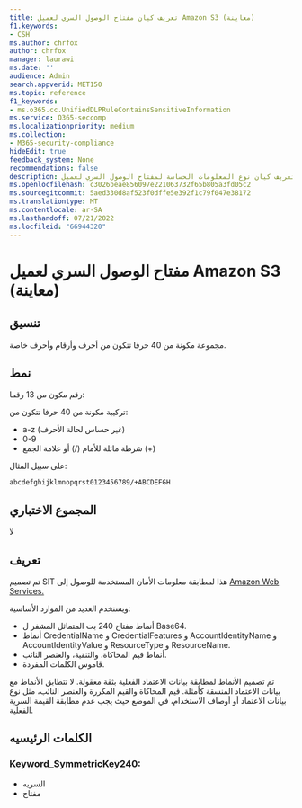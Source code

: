 ```yaml
---
title: تعريف كيان مفتاح الوصول السري لعميل Amazon S3 (معاينة)
f1.keywords:
- CSH
ms.author: chrfox
author: chrfox
manager: laurawi
ms.date: ''
audience: Admin
search.appverid: MET150
ms.topic: reference
f1_keywords:
- ms.o365.cc.UnifiedDLPRuleContainsSensitiveInformation
ms.service: O365-seccomp
ms.localizationpriority: medium
ms.collection:
- M365-security-compliance
hideEdit: true
feedback_system: None
recommendations: false
description: تعريف كيان نوع المعلومات الحساسة لمفتاح الوصول السري لعميل Amazon S3.
ms.openlocfilehash: c3026beae856097e221063732f65b805a3fd05c2
ms.sourcegitcommit: 5aed330d8af523f0dffe5e392f1c79f047e38172
ms.translationtype: MT
ms.contentlocale: ar-SA
ms.lasthandoff: 07/21/2022
ms.locfileid: "66944320"
---
```

# <a name="amazon-s3-client-secret-access-key-preview"></a>مفتاح الوصول السري لعميل Amazon S3 (معاينة)

## <a name="format"></a>تنسيق

مجموعة مكونة من 40 حرفا تتكون من أحرف وأرقام وأحرف خاصة. 

## <a name="pattern"></a>نمط

رقم مكون من 13 رقما:

تركيبة مكونة من 40 حرفا تتكون من: 

- a-z (غير حساس لحالة الأحرف) 
- 0-9 
- شرطة مائلة للأمام (/) أو علامة الجمع (+) 

على سبيل المثال: 

`abcdefghijklmnopqrst0123456789/+ABCDEFGH`

## <a name="checksum"></a>المجموع الاختباري

لا

## <a name="definition"></a>تعريف

تم تصميم SIT هذا لمطابقة معلومات الأمان المستخدمة للوصول إلى [Amazon Web Services.](/toolkit-for-eclipse/v1/user-guide/setup-credentials.html)


ويستخدم العديد من الموارد الأساسية: 
 
- أنماط مفتاح 240 بت المتماثل المشفر ل Base64. 
- أنماط CredentialName و CredentialFeatures و AccountIdentityName و AccountIdentityValue و ResourceType و ResourceName. 
- أنماط قيم المحاكاة، والتنقية، والعنصر النائب. 
- قاموس الكلمات المفردة.

تم تصميم الأنماط لمطابقة بيانات الاعتماد الفعلية بثقة معقولة. لا تتطابق الأنماط مع بيانات الاعتماد المنسقة كأمثلة. قيم المحاكاة والقيم المكررة والعنصر النائب، مثل نوع بيانات الاعتماد أو أوصاف الاستخدام، في الموضع حيث يجب عدم مطابقة القيمة السرية الفعلية. 

## <a name="keywords"></a>الكلمات الرئيسيه

### <a name="keyword_symmetrickey240"></a>Keyword_SymmetricKey240: 

- السريه 
- مفتاح 